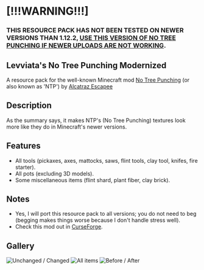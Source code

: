 # [!!!WARNING!!!]
### THIS RESOURCE PACK HAS NOT BEEN TESTED ON NEWER VERSIONS THAN 1.12.2, [USE THIS VERSION OF NO TREE PUNCHING IF NEWER UPLOADS ARE NOT WORKING](https://www.curseforge.com/minecraft/mc-mods/no-tree-punching/files/2983385).

## Levviata's No Tree Punching Modernized
A resource pack for the well-known Minecraft mod [No Tree Punching](https://www.curseforge.com/minecraft/mc-mods/no-tree-punching) (or also known as 'NTP') by [Alcatraz Escapee](https://legacy.curseforge.com/members/alcatrazescapee/projects)

## Description
As the summary says, it makes NTP's (No Tree Punching) textures look more like they do in Minecraft's newer versions.

## Features
- All tools (pickaxes, axes, mattocks, saws, flint tools, clay tool, knifes, fire starter).
- All pots (excluding 3D models).
- Some miscellaneous items (flint shard, plant fiber, clay brick).

## Notes
- Yes, I will port this resource pack to all versions; you do not need to beg (begging makes things worse because I don't handle stress well).
- Check this mod out in [CurseForge](https://www.curseforge.com/minecraft/texture-packs/levviatas-no-tree-punching-modernized).

## Gallery

![Unchanged / Changed](https://i.postimg.cc/wvmcKW6P/2023-11-02-11-19-41.png)
![All items](https://i.postimg.cc/j2Y6Rz2j/2023-11-02-11-20-06.png)
![Before / After](https://i.postimg.cc/vT7rTcxt/2023-11-02-12-30-40.png)
